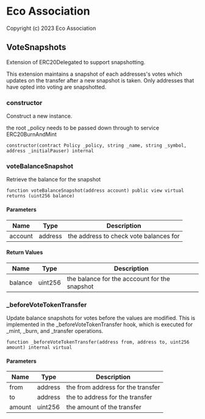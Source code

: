 # Eco Association

Copyright (c) 2023 Eco Association

## VoteSnapshots

Extension of ERC20Delegated to support snapshotting.

This extension maintains a snapshot of each addresses's votes which updates on the transfer after a new snapshot is taken.
Only addresses that have opted into voting are snapshotted.

### constructor

Construct a new instance.

the root _policy needs to be passed down through to service ERC20BurnAndMint

```solidity
constructor(contract Policy _policy, string _name, string _symbol, address _initialPauser) internal
```

### voteBalanceSnapshot

Retrieve the balance for the snapshot

```solidity
function voteBalanceSnapshot(address account) public view virtual returns (uint256 balance)
```
#### Parameters

| Name | Type | Description |
| ---- | ---- | ----------- |
| account | address | the address to check vote balances for |

#### Return Values

| Name | Type | Description |
| ---- | ---- | ----------- |
| balance | uint256 | the balance for the acccount for the snapshot |

### _beforeVoteTokenTransfer

Update balance snapshots for votes before the values are modified. This is implemented
in the _beforeVoteTokenTransfer hook, which is executed for _mint, _burn, and _transfer operations.

```solidity
function _beforeVoteTokenTransfer(address from, address to, uint256 amount) internal virtual
```
#### Parameters

| Name | Type | Description |
| ---- | ---- | ----------- |
| from | address | the from address for the transfer |
| to | address | the to address for the transfer |
| amount | uint256 | the amount of the transfer |

